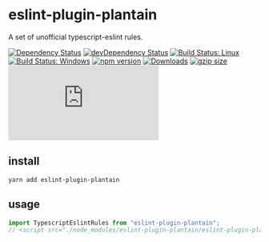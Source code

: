 # eslint-plugin-plantain

A set of unofficial typescript-eslint rules.

[![Dependency Status](https://david-dm.org/plantain-00/eslint-plugin-plantain.svg)](https://david-dm.org/plantain-00/eslint-plugin-plantain)
[![devDependency Status](https://david-dm.org/plantain-00/eslint-plugin-plantain/dev-status.svg)](https://david-dm.org/plantain-00/eslint-plugin-plantain#info=devDependencies)
[![Build Status: Linux](https://travis-ci.org/plantain-00/eslint-plugin-plantain.svg?branch=master)](https://travis-ci.org/plantain-00/eslint-plugin-plantain)
[![Build Status: Windows](https://ci.appveyor.com/api/projects/status/github/plantain-00/eslint-plugin-plantain?branch=master&svg=true)](https://ci.appveyor.com/project/plantain-00/eslint-plugin-plantain/branch/master)
[![npm version](https://badge.fury.io/js/eslint-plugin-plantain.svg)](https://badge.fury.io/js/eslint-plugin-plantain)
[![Downloads](https://img.shields.io/npm/dm/eslint-plugin-plantain.svg)](https://www.npmjs.com/package/eslint-plugin-plantain)
[![gzip size](https://img.badgesize.io/https://unpkg.com/eslint-plugin-plantain?compression=gzip)](https://unpkg.com/eslint-plugin-plantain)
[![type-coverage](https://img.shields.io/badge/dynamic/json.svg?label=type-coverage&prefix=%E2%89%A5&suffix=%&query=$.typeCoverage.atLeast&uri=https%3A%2F%2Fraw.githubusercontent.com%2Fplantain-00%2Feslint-plugin-plantain%2Fmaster%2Fpackage.json)](https://github.com/plantain-00/eslint-plugin-plantain)

## install

`yarn add eslint-plugin-plantain`

## usage

```ts
import TypescriptEslintRules from "eslint-plugin-plantain";
// <script src="./node_modules/eslint-plugin-plantain/eslint-plugin-plantain.min.js"></script>
```

